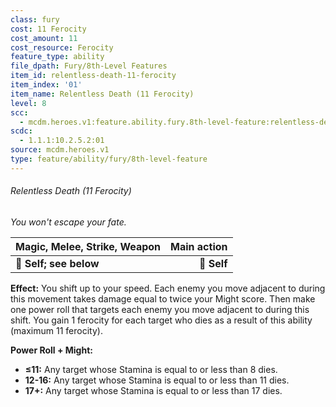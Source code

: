 ```yaml
---
class: fury
cost: 11 Ferocity
cost_amount: 11
cost_resource: Ferocity
feature_type: ability
file_dpath: Fury/8th-Level Features
item_id: relentless-death-11-ferocity
item_index: '01'
item_name: Relentless Death (11 Ferocity)
level: 8
scc:
  - mcdm.heroes.v1:feature.ability.fury.8th-level-feature:relentless-death-11-ferocity
scdc:
  - 1.1.1:10.2.5.2:01
source: mcdm.heroes.v1
type: feature/ability/fury/8th-level-feature
---
```


###### Relentless Death (11 Ferocity)

*You won't escape your fate.*

| **Magic, Melee, Strike, Weapon** | **Main action** |
| -------------------------------- | --------------: |
| **📏 Self; see below**           |     **🎯 Self** |

**Effect:** You shift up to your speed. Each enemy you move adjacent to during this movement takes damage equal to twice your Might score. Then make one power roll that targets each enemy you move adjacent to during this shift. You gain 1 ferocity for each target who dies as a result of this ability (maximum 11 ferocity).

**Power Roll + Might:**

- **≤11:** Any target whose Stamina is equal to or less than 8 dies.
- **12-16:** Any target whose Stamina is equal to or less than 11 dies.
- **17+:** Any target whose Stamina is equal to or less than 17 dies.
